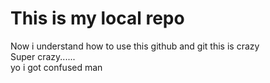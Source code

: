 # This is my local repo

Now i understand how to use this github and git this is crazy
<br>
Super crazy......
<br>
yo i got confused man
